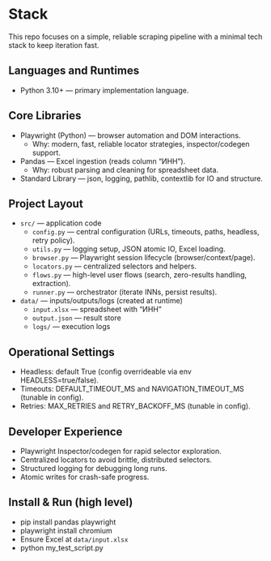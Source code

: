 # Stack

This repo focuses on a simple, reliable scraping pipeline with a minimal tech stack to keep iteration fast.

## Languages and Runtimes
- Python 3.10+ — primary implementation language.

## Core Libraries
- Playwright (Python) — browser automation and DOM interactions.
  - Why: modern, fast, reliable locator strategies, inspector/codegen support.
- Pandas — Excel ingestion (reads column “ИНН”).
  - Why: robust parsing and cleaning for spreadsheet data.
- Standard Library — json, logging, pathlib, contextlib for IO and structure.

## Project Layout
- `src/` — application code
  - `config.py` — central configuration (URLs, timeouts, paths, headless, retry policy).
  - `utils.py` — logging setup, JSON atomic IO, Excel loading.
  - `browser.py` — Playwright session lifecycle (browser/context/page).
  - `locators.py` — centralized selectors and helpers.
  - `flows.py` — high-level user flows (search, zero-results handling, extraction).
  - `runner.py` — orchestrator (iterate INNs, persist results).
- `data/` — inputs/outputs/logs (created at runtime)
  - `input.xlsx` — spreadsheet with “ИНН”
  - `output.json` — result store
  - `logs/` — execution logs

## Operational Settings
- Headless: default True (config overrideable via env HEADLESS=true/false).
- Timeouts: DEFAULT_TIMEOUT_MS and NAVIGATION_TIMEOUT_MS (tunable in config).
- Retries: MAX_RETRIES and RETRY_BACKOFF_MS (tunable in config).

## Developer Experience
- Playwright Inspector/codegen for rapid selector exploration.
- Centralized locators to avoid brittle, distributed selectors.
- Structured logging for debugging long runs.
- Atomic writes for crash-safe progress.

## Install & Run (high level)
- pip install pandas playwright
- playwright install chromium
- Ensure Excel at `data/input.xlsx`
- python my_test_script.py